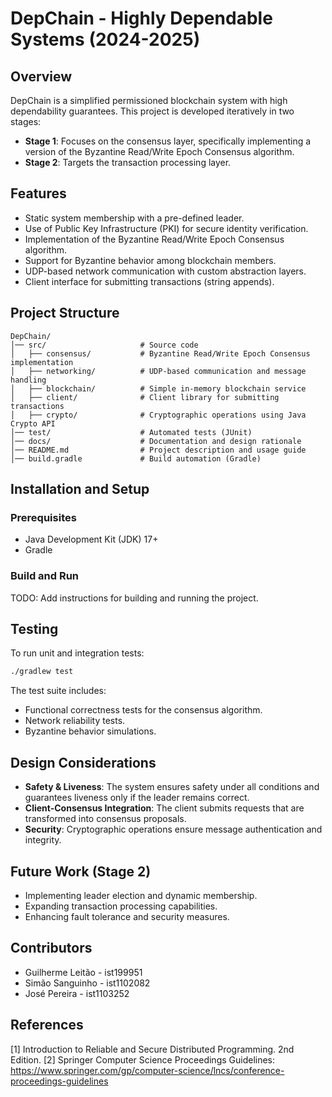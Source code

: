 # DepChain - Highly Dependable Systems (2024-2025)

## Overview
DepChain is a simplified permissioned blockchain system with high dependability guarantees. This project is developed iteratively in two stages:
- **Stage 1**: Focuses on the consensus layer, specifically implementing a version of the Byzantine Read/Write Epoch Consensus algorithm.
- **Stage 2**: Targets the transaction processing layer.


## Features
- Static system membership with a pre-defined leader.
- Use of Public Key Infrastructure (PKI) for secure identity verification.
- Implementation of the Byzantine Read/Write Epoch Consensus algorithm.
- Support for Byzantine behavior among blockchain members.
- UDP-based network communication with custom abstraction layers.
- Client interface for submitting transactions (string appends).

## Project Structure
```
DepChain/
│── src/                     # Source code
│   ├── consensus/           # Byzantine Read/Write Epoch Consensus implementation
│   ├── networking/          # UDP-based communication and message handling
│   ├── blockchain/          # Simple in-memory blockchain service
│   ├── client/              # Client library for submitting transactions
│   ├── crypto/              # Cryptographic operations using Java Crypto API
│── test/                    # Automated tests (JUnit)
│── docs/                    # Documentation and design rationale
│── README.md                # Project description and usage guide
│── build.gradle             # Build automation (Gradle)
```

## Installation and Setup
### Prerequisites
- Java Development Kit (JDK) 17+
- Gradle

### Build and Run
TODO: Add instructions for building and running the project.

## Testing
To run unit and integration tests:
```sh
./gradlew test
```
The test suite includes:
- Functional correctness tests for the consensus algorithm.
- Network reliability tests.
- Byzantine behavior simulations.

## Design Considerations
- **Safety & Liveness**: The system ensures safety under all conditions and guarantees liveness only if the leader remains correct.
- **Client-Consensus Integration**: The client submits requests that are transformed into consensus proposals.
- **Security**: Cryptographic operations ensure message authentication and integrity.

## Future Work (Stage 2)
- Implementing leader election and dynamic membership.
- Expanding transaction processing capabilities.
- Enhancing fault tolerance and security measures.

## Contributors
- Guilherme Leitão - ist199951
- Simão Sanguinho - ist1102082
- José Pereira - ist1103252


## References
[1] Introduction to Reliable and Secure Distributed Programming. 2nd Edition.
[2] Springer Computer Science Proceedings Guidelines: https://www.springer.com/gp/computer-science/lncs/conference-proceedings-guidelines

